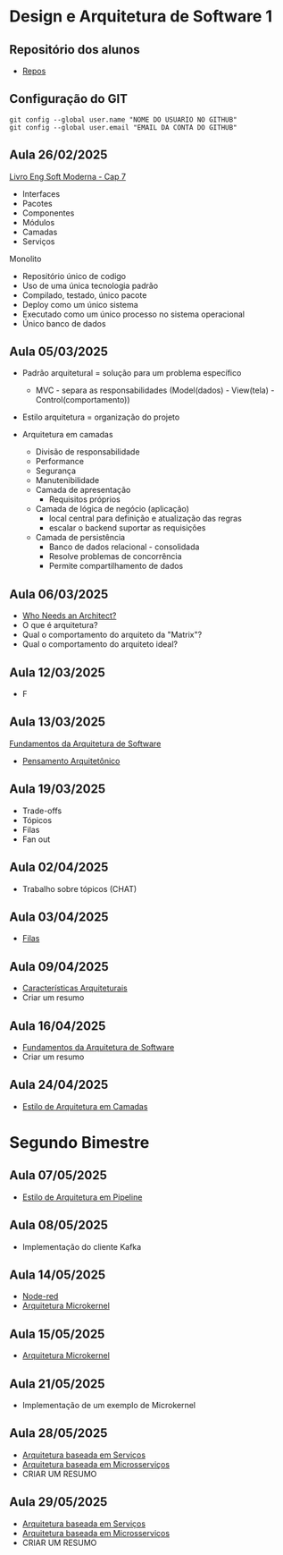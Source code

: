 # Design e Arquitetura de Software 1

## Repositório dos alunos
- [Repos](https://gist.github.com/26a5ba60be98841ed8c3a3c17afadece.git)

## Configuração do GIT
```
git config --global user.name "NOME DO USUARIO NO GITHUB"
git config --global user.email "EMAIL DA CONTA DO GITHUB"
```

## Aula 26/02/2025
[Livro Eng Soft Moderna - Cap 7](https://engsoftmoderna.info/cap7.html)
- Interfaces
- Pacotes
- Componentes
- Módulos
- Camadas
- Serviços

Monolito
- Repositório único de codigo
- Uso de uma única tecnologia padrão
- Compilado, testado, único pacote
- Deploy como um único sistema
- Executado como um único processo no sistema operacional
- Único banco de dados

## Aula 05/03/2025
- Padrão arquitetural = solução para um problema específico
  - MVC - separa as responsabilidades (Model(dados) - View(tela) - Control(comportamento))
- Estilo arquitetura = organização do projeto

- Arquitetura em camadas
  - Divisão de responsabilidade
  - Performance
  - Segurança
  - Manutenibilidade
  - Camada de apresentação
    - Requisitos próprios
  - Camada de lógica de negócio (aplicação)
    - local central para definição e atualização das regras
    - escalar o backend suportar as requisições
  - Camada de persistência
    - Banco de dados relacional - consolidada
    - Resolve problemas de concorrência
    - Permite compartilhamento de dados
    
## Aula 06/03/2025
- [Who Needs an Architect?](https://martinfowler.com/ieeeSoftware/whoNeedsArchitect.pdf)
- O que é arquitetura?
- Qual o comportamento do arquiteto da "Matrix"?
- Qual o comportamento do arquiteto ideal?

## Aula 12/03/2025
- F

## Aula 13/03/2025
[Fundamentos da Arquitetura de Software](https://integrada.minhabiblioteca.com.br/reader/books/9788550819754/epubcfi/6/2%5B%3Bvnd.vst.idref%3Dcover%5D!/4/2/2%4051:2)

- [Pensamento Arquitetônico](https://integrada.minhabiblioteca.com.br/reader/books/9788550819754/epubcfi/6/22%5B%3Bvnd.vst.idref%3Dcap2.xhtml%5D!/4)


## Aula 19/03/2025
- Trade-offs
- Tópicos
- Filas
- Fan out

## Aula 02/04/2025
- Trabalho sobre tópicos (CHAT)

## Aula 03/04/2025
- [Filas](https://learn.microsoft.com/en-us/azure/service-bus-messaging/service-bus-queues-topics-subscriptions)

## Aula 09/04/2025
- [Características Arquiteturais](https://integrada.minhabiblioteca.com.br/reader/books/9788550819754/epubcfi/6/26%5B%3Bvnd.vst.idref%3Dcap4.xhtml%5D!/4)
- Criar um resumo

## Aula 16/04/2025
- [Fundamentos da Arquitetura de Software](https://integrada.minhabiblioteca.com.br/reader/books/9788550819754/epubcfi/6/38%5B%3Bvnd.vst.idref%3Dcap9.xhtml%5D!/4)
- Criar um resumo

## Aula 24/04/2025
- [Estilo de Arquitetura em Camadas](https://integrada.minhabiblioteca.com.br/reader/books/9788550819754/epubcfi/6/40%5B%3Bvnd.vst.idref%3Dcap10.xhtml%5D!/4)

# Segundo Bimestre

## Aula 07/05/2025
- [Estilo de Arquitetura em Pipeline](https://integrada.minhabiblioteca.com.br/reader/books/9788550819754/epubcfi/6/42%5B%3Bvnd.vst.idref%3Dcap11.xhtml%5D!/4)

## Aula 08/05/2025
- Implementação do cliente Kafka

## Aula 14/05/2025
- [Node-red](https://nodered.org/docs/getting-started/)
- [Arquitetura Microkernel](https://integrada.minhabiblioteca.com.br/reader/books/9788550819754/epubcfi/6/44%5B%3Bvnd.vst.idref%3Dcap12.xhtml%5D!/4)

## Aula 15/05/2025
- [Arquitetura Microkernel](https://integrada.minhabiblioteca.com.br/reader/books/9788550819754/epubcfi/6/44%5B%3Bvnd.vst.idref%3Dcap12.xhtml%5D!/4)

## Aula 21/05/2025
- Implementação de um exemplo de Microkernel

## Aula 28/05/2025
 - [Arquitetura baseada em Serviços](https://integrada.minhabiblioteca.com.br/reader/books/9788550819754/epubcfi/6/46%5B%3Bvnd.vst.idref%3Dcap13.xhtml%5D!/4)
 - [Arquitetura baseada em Microsserviços](https://integrada.minhabiblioteca.com.br/reader/books/9788550819754/epubcfi/6/54%5B%3Bvnd.vst.idref%3Dcap17.xhtml%5D!/4)
 - CRIAR UM RESUMO
 
## Aula 29/05/2025
 - [Arquitetura baseada em Serviços](https://integrada.minhabiblioteca.com.br/reader/books/9788550819754/epubcfi/6/46%5B%3Bvnd.vst.idref%3Dcap13.xhtml%5D!/4)
 - [Arquitetura baseada em Microsserviços](https://integrada.minhabiblioteca.com.br/reader/books/9788550819754/epubcfi/6/54%5B%3Bvnd.vst.idref%3Dcap17.xhtml%5D!/4)
 - CRIAR UM RESUMO
